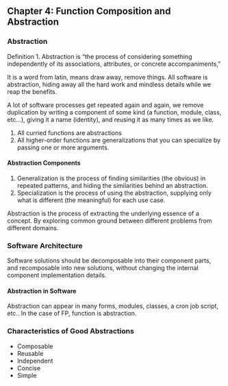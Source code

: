 ## Chapter 4: Function Composition and Abstraction

### Abstraction

Definition 1. Abstraction is “the process of considering something independently of its associations, attributes, or concrete accompaniments,”

It is a word from latin, means draw away, remove things. All software is abstraction, hiding away all the hard work and mindless details while we reap the
benefits.

A lot of software processes get repeated again and again, we remove duplication by writing a component of some kind (a function, module, class,
etc...), giving it a name (identity), and reusing it as many times as we like.

1. All curried functions are abstractions
2. All higher-order functions are generalizations that you can specialize by passing one or more arguments.

#### Abstraction Components
1. Generalization is the process of finding similarities (the obvious) in repeated patterns, and hiding the similarities behind an abstraction.
2. Specialization is the process of using the abstraction, supplying only what is different (the meaningful) for each use case.

Abstraction is the process of extracting the underlying essence of a concept. By exploring common ground between different problems from different domains.

### Software Architecture
Software solutions should be decomposable into their component parts, and recomposable into new solutions, without changing the internal component implementation details.

#### Abstraction in Software
Abstraction can appear in many forms, modules, classes, a cron job script, etc.. In the case of FP, function is abstraction.


### Characteristics of Good Abstractions
* Composable
* Reusable
* Independent
* Concise
* Simple